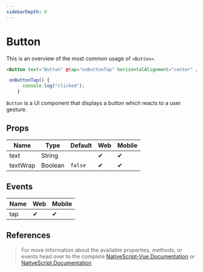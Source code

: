 ```yaml
---
sidebarDepth: 0
---
```


# Button

This is an overview of the most common usage of `<Button>`.

<DocExampleBox codeBox="https://codesandbox.io/s/n5y3lym66p">

```html
<Button text="Button" @tap="onButtonTap" horizontalAlignment="center" />
```

```js
 onButtonTap() {
      console.log("clicked");
    }
```

<ButtonDoc />
</DocExampleBox>

`Button` is a UI component that displays a button which reacts to a user gesture.

## Props

| Name     | Type    | Default | Web | Mobile |
| -------- | ------- | ------- | --- | ------ |
| text     | String  |         | ✔   | ✔      |
| textWrap | Boolean | `false` | ✔   | ✔      |

## Events

| Name | Web | Mobile |
| ---- | --- | ------ |
| tap  | ✔   | ✔      |

## References

> For more information about the available properties, methods, or events head over to the complete [NativeScript-Vue Documentation](https://nativescript-vue.org/en/docs/elements/components/button/)
> or [NativeScript Documentation](https://docs.nativescript.org/api-reference/classes/_ui_button_.button)
